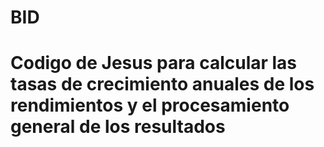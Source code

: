 # BID

# Codigo de Jesus para calcular las tasas de crecimiento anuales de los rendimientos y el procesamiento general de los resultados
